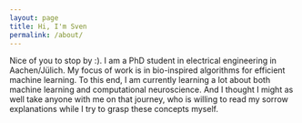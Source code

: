 ```yaml
---
layout: page
title: Hi, I'm Sven
permalink: /about/
---
```


Nice of you to stop by :). I am a PhD student in electrical engineering in Aachen/Jülich. My focus of work is in bio-inspired algorithms for efficient machine learning. To this end, I am currently learning a lot about both machine learning and computational neuroscience. And I thought I might as well take anyone with me on that journey, who is willing to read my sorrow explanations while I try to grasp these concepts myself. 
